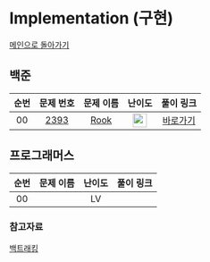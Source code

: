 # Implementation (구현)

[메인으로 돌아가기](https://github.com/SSUHYUNKIM/Algorithm)

## 백준
|          순번          |        문제 번호         |        문제 이름         |         난이도          |        풀이 링크         |          
| :-----: | :-----: | :-----: | :-----: | :-----: |
| 00 | <a href="https://www.acmicpc.net/problem/2393" target="_blank">2393</a> | <a href="https://www.acmicpc.net/problem/2393" target="_blank">Rook</a> | <img height="25px" width="25px" src="https://static.solved.ac/tier_small/1.svg"/> | <a href="./solution/2393.cpp">바로가기</a> |

## 프로그래머스
|          순번          |        문제 이름         |         난이도          |        풀이 링크         |          
| :-----: | :-----: | :-----: | :-----: |
| 00 | <a href="https://school.programmers.co.kr/learn/courses/30/lessons/120810" target="_blank"></a> | LV | <a href="./solution/나머지구하기.cpp"></a> |

### 참고자료
[백트래킹](https://www.acmicpc.net/step/34)
